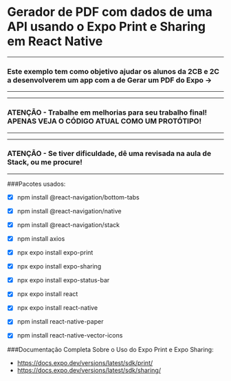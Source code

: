 # Gerador de PDF com dados de uma API usando o Expo Print e Sharing em React Native 
***
### Este exemplo tem como objetivo ajudar os alunos da 2CB e 2C a desenvolverem um app com a de Gerar um PDF do Expo ->
***

***
### ATENÇÃO - Trabalhe em melhorias para seu trabalho final! APENAS VEJA O CÓDIGO ATUAL COMO UM PROTÓTIPO! 
***

***
### ATENÇÃO - Se tiver dificuldade, dê uma revisada na aula de Stack, ou me procure! 
***


###Pacotes usados:

- [x] npm install @react-navigation/bottom-tabs
- [x] npm install @react-navigation/native
- [x] npm install @react-navigation/stack
- [x] npm install axios
- [x] npx expo install expo-print
- [x] npx expo install expo-sharing
- [x] npx expo install expo-status-bar
- [x] npx expo install react
- [x] npx expo install react-native
- [x] npm install react-native-paper
- [x] npm install react-native-vector-icons






###Documentação Completa Sobre o Uso do Expo Print e Expo Sharing:
- https://docs.expo.dev/versions/latest/sdk/print/
- https://docs.expo.dev/versions/latest/sdk/sharing/


